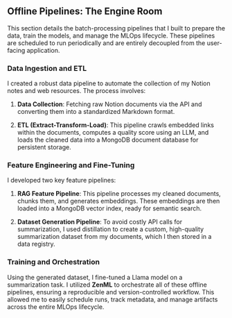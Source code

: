 ## **Offline Pipelines: The Engine Room**

This section details the batch-processing pipelines that I built to prepare the data, train the models, and manage the MLOps lifecycle. These pipelines are scheduled to run periodically and are entirely decoupled from the user-facing application.

### Data Ingestion and ETL

I created a robust data pipeline to automate the collection of my Notion notes and web resources. The process involves:

1. **Data Collection**: Fetching raw Notion documents via the API and converting them into a standardized Markdown format.

2. **ETL (Extract-Transform-Load)**: This pipeline crawls embedded links within the documents, computes a quality score using an LLM, and loads the cleaned data into a MongoDB document database for persistent storage.

### Feature Engineering and Fine-Tuning

I developed two key feature pipelines:

1. **RAG Feature Pipeline**: This pipeline processes my cleaned documents, chunks them, and generates embeddings. These embeddings are then loaded into a MongoDB vector index, ready for semantic search.

2. **Dataset Generation Pipeline**: To avoid costly API calls for summarization, I used distillation to create a custom, high-quality summarization dataset from my documents, which I then stored in a data registry.

### Training and Orchestration

Using the generated dataset, I fine-tuned a Llama model on a summarization task. I utilized **ZenML** to orchestrate all of these offline pipelines, ensuring a reproducible and version-controlled workflow. This allowed me to easily schedule runs, track metadata, and manage artifacts across the entire MLOps lifecycle.